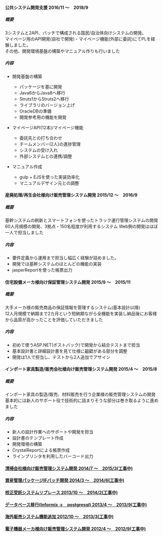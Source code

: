 #### 公共システム開発支援 2016/11 ～　2018/9
##### 概要
3システムと2API、バッチで構成される国民/自治体向けシステムの開発。  
マイページ用のAPI開発(自社で開発)・マイページ機能(外部に委託)にてPLを経験しました。  
その他、開発環境基盤の構築やマニュアル作りも行いました

##### 内容
- 開発基盤の構築
    - パッケージを基に開発
    - Java6からJava8へ移行
    - Struts1からStruts2へ移行
    - ライブラリのバージョン上げ
    - OracleDBの準備
    - 開発参考用の機能を開発
      
- マイページAPI(12本)/マイページ機能  
    - 委託先との打ち合わせ
    - チームメンバー(2人)の進捗管理
    - システムの受け入れ
    - 外部システムとの連携/調整

- マニュアル作成
    - gulp + EJSを使った実装効率化  
    - マニュアルデザイン元との調整  

#### 産廃処理/再生会社様向け販売管理システム開発 2015/12 ～　2016/9
##### 概要
基幹システムの刷新とスマートフォンを使ったトラック運行管理システムの開発  
60人月規模の開発、3拠点・150名程度が利用するシステム
Web側の開発はほぼ一人で担当しました

##### 内容
- 要件定義から運用まで担当し幅広く経験が詰めました。
- 開発では基幹システムのほとんどの機能の実装
- jasperReportを使った帳票出力
    
#### 住宅設備メーカ様向け保証管理システム開発 2015/9 ～　2015/11
##### 概要
大手メーカ様の販売商品の保証情報を管理するシステム(基本設計以降)  
12人月規模で納期まで2カ月という短納期ながら全機能を実装し納品後にお客様から品質が高かったことを評価していただきました  

##### 内容
- 初めて使うASP.NET(ポストバック)で開発から結合テストまで担当
- 基本設計書と詳細設計書を見て仕様に齟齬がある部分を調整
- 開発は1人で担当し、テストから2人追加でアサイン

#### インポート家具製造/販売会社様向け販売管理システム開発 2015/4 ～　2015/8
##### 概要
インポート家具の製造/販売、材料販売を行う企業様の販売管理システムの開発  
基本的には新人のサポート役で技術的に詰まりそうな部分は巻き取るように進めました  
     
##### 内容
- 新人の設計作業へのサポートや開発を担当
- 設計書のテンプレート作成
- 開発環境の構築
- CrystalReportによる帳票作成
- ラインプリンタを利用したバーコード出力


#### [清掃会社様向け販売管理システム開発 2014/7 ～　2015/3(工事中)](hoge)
#### [資産管理パッケージIFバッチ開発 2014/3 ～　2014/6(工事中)](hoge)
#### [校正受託システムリプレース 2013/10 ～　2014/2(工事中)](hoge)
#### [データベース移行(Informix →　postgresql) 2013/4 ～　2013/9(工事中)](hoge)
#### [海外販売システム機能追加 2012/10 ～　2013/3(工事中)](hoge)
#### [電子機器メーカ様向け販売管理システム開発 2012/4 ～　2012/9(工事中)](hoge)
